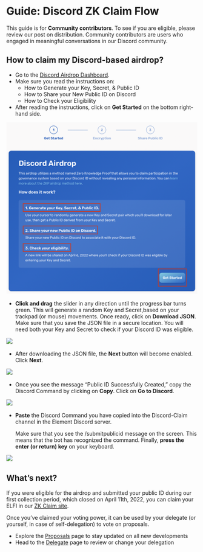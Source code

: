 # Guide: Discord ZK Claim Flow

This guide is for **Community contributors**. To see if you are eligible, please review our post on distribution. Community contributors are users who engaged in meaningful conversations in our Discord community.

## How to claim my Discord-based airdrop?

* Go to the [Discord Airdrop Dashboard](https://gov.element.fi/zk/discord/).
* Make sure you read the instructions on:
  * How to Generate your Key, Secret, & Public ID
  * How to Share your New Public ID on Discord
  * How to Check your Eligibility
* After reading the instructions, click on **Get Started** on the bottom right-hand side.

![](<../../.gitbook/assets/Screen Shot 2022-04-01 at 08.30.42.png>)

* **Click and drag** the slider in any direction until the progress bar turns green. This will generate a random Key and Secret,based on your trackpad (or mouse) movements. Once ready, click on **Download JSON**. Make sure that you save the JSON file in a secure location. You will need both your Key and Secret to check if your Discord ID was eligible.

![](../../.gitbook/assets/guides/discord\_2.jpeg)

* After downloading the JSON file, the **Next** button will become enabled. Click **Next**.

![](../../.gitbook/assets/guides/discord\_3.jpeg)

* Once you see the message “Public ID Successfully Created,” copy the Discord Command by clicking on **Copy**. Click on **Go to Discord**.

![](../../.gitbook/assets/guides/discord\_4.jpeg)

*   **Paste** the Discord Command you have copied into the Discord-Claim channel in the Element Discord server.

    Make sure that you see the /submitpublicid message on the screen. This means that the bot has recognized the command. Finally, **press the enter (or return) key** on your keyboard.

![](../../.gitbook/assets/guides/discord\_5.jpeg)

## What’s next?

If you were eligible for the airdrop and submitted your public ID during our first collection period, which closed on April 11th, 2022, you can claim your ELFI in our [ZK Claim site](https://gov.element.fi/zkclaim).

Once you’ve claimed your voting power, it can be used by your delegate (or yourself, in case of self-delegation) to vote on proposals.

* Explore the [Proposals](https://gov.element.fi/proposals) page to stay updated on all new developments
* Head to the [Delegate](https://gov.element.fi/delegate) page to review or change your delegation
